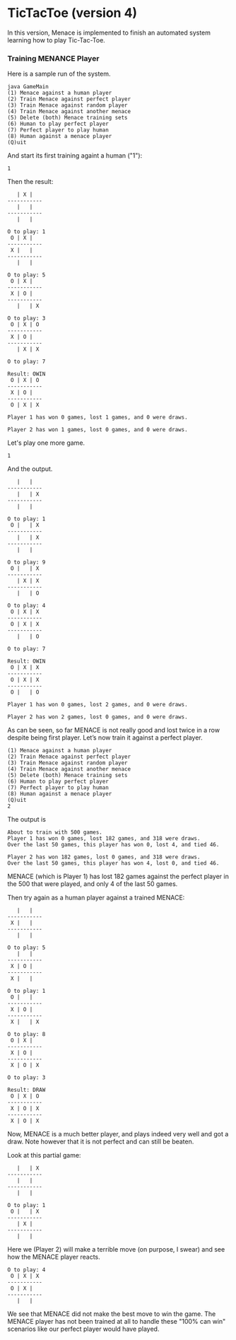 # TicTacToe (version 4)

In this version, Menace is implemented to finish an automated system learning how to play Tic-Tac-Toe.

### Training MENANCE Player
Here is a sample run of the system.
```
java GameMain
(1) Menace against a human player
(2) Train Menace against perfect player
(3) Train Menace against random player
(4) Train Menace against another menace
(5) Delete (both) Menace training sets
(6) Human to play perfect player
(7) Perfect player to play human
(8) Human against a menace player
(Q)uit
```

And start its first training againt a human ("1"):
```
1
```

Then the result:
```
   | X |
-----------
   |   |
-----------
   |   |

O to play: 1
 O | X |
-----------
 X |   |
-----------
   |   |

O to play: 5
 O | X |
-----------
 X | O |
-----------
   |   | X

O to play: 3
 O | X | O
-----------
 X | O |
-----------
   | X | X

O to play: 7

Result: OWIN
 O | X | O
-----------
 X | O |
-----------
 O | X | X

Player 1 has won 0 games, lost 1 games, and 0 were draws.

Player 2 has won 1 games, lost 0 games, and 0 were draws.
```
Let's play one more game.

```
1
```

And the output.

```
   |   |
-----------
   |   | X
-----------
   |   |

O to play: 1
 O |   | X
-----------
   |   | X
-----------
   |   |

O to play: 9
 O |   | X
-----------
   | X | X
-----------
   |   | O

O to play: 4
 O | X | X
-----------
 O | X | X
-----------
   |   | O

O to play: 7

Result: OWIN
 O | X | X
-----------
 O | X | X
-----------
 O |   | O

Player 1 has won 0 games, lost 2 games, and 0 were draws.

Player 2 has won 2 games, lost 0 games, and 0 were draws.
```

As can be seen, so far MENACE is not really good and lost twice in a row despite being first player. Let’s now train it against a perfect player.
```
(1) Menace against a human player
(2) Train Menace against perfect player
(3) Train Menace against random player
(4) Train Menace against another menace
(5) Delete (both) Menace training sets
(6) Human to play perfect player
(7) Perfect player to play human
(8) Human against a menace player
(Q)uit
2
```

The output is
```
About to train with 500 games.
Player 1 has won 0 games, lost 182 games, and 318 were draws.
Over the last 50 games, this player has won 0, lost 4, and tied 46.

Player 2 has won 182 games, lost 0 games, and 318 were draws.
Over the last 50 games, this player has won 4, lost 0, and tied 46.
```

MENACE (which is Player 1) has lost 182 games against the perfect player
in the 500 that were played, and only 4 of the last 50 games.

Then try again as a human player against a trained MENACE:
```
   |   |
-----------
 X |   |
-----------
   |   |

O to play: 5
   |   |
-----------
 X | O |
-----------
 X |   |

O to play: 1
 O |   |
-----------
 X | O |
-----------
 X |   | X

O to play: 8
 O | X |
-----------
 X | O |
-----------
 X | O | X

O to play: 3

Result: DRAW
 O | X | O
-----------
 X | O | X
-----------
 X | O | X
```

Now, MENACE is a much better player, and plays indeed very well and got a draw. Note however that it is not perfect and can still be beaten.

Look at this partial game:

```
   |   | X
-----------
   |   |
-----------
   |   |

O to play: 1
 O |   | X
-----------
   | X |
-----------
   |   |
```

Here we (Player 2) will make a terrible move (on purpose, I swear) and see how the MENACE player reacts.

```
O to play: 4
 O | X | X
-----------
 O | X |
-----------
   |   |
```

We see that MENACE did not make the best move to win the game.  The MENACE player has not been trained at all to handle these "100% can win" scenarios like our perfect player would have played.

